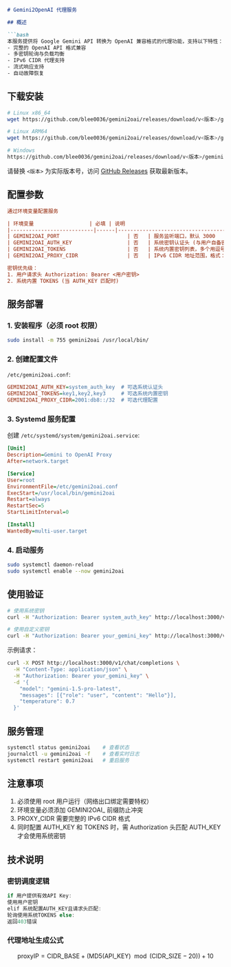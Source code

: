 ```markdown
# Gemini2OpenAI 代理服务

## 概述

```bash
本服务提供将 Google Gemini API 转换为 OpenAI 兼容格式的代理功能，支持以下特性：
- 完整的 OpenAI API 格式兼容
- 多密钥轮询与负载均衡
- IPv6 CIDR 代理支持
- 流式响应支持
- 自动故障恢复
```

## 下载安装

```bash
# Linux x86_64
wget https://github.com/blee0036/gemini2oai/releases/download/v<版本>/gemini2oai-v<版本>-linux-amd64 -O gemini2oai

# Linux ARM64
wget https://github.com/blee0036/gemini2oai/releases/download/v<版本>/gemini2oai-v<版本>-linux-arm64 -O gemini2oai

# Windows
https://github.com/blee0036/gemini2oai/releases/download/v<版本>/gemini2oai-v<版本>-windows-amd64.exe
```

请替换 `<版本>` 为实际版本号，访问 [GitHub Releases](https://github.com/blee0036/gemini2oai/releases) 获取最新版本。

## 配置参数

```ini
通过环境变量配置服务

| 环境变量                  | 必填 | 说明                                                                 |
|---------------------------|------|----------------------------------------------------------------------|
| GEMINI2OAI_PORT                      | 否   | 服务监听端口，默认 3000                                              |
| GEMINI2OAI_AUTH_KEY                  | 否   | 系统密钥认证头 (与用户自备密钥二选一)                                |
| GEMINI2OAI_TOKENS                    | 否   | 系统内置密钥列表，多个用逗号分隔                                     |
| GEMINI2OAI_PROXY_CIDR                | 否   | IPv6 CIDR 地址范围，格式：2001:db8::/32                              |

密钥优先级：
1. 用户请求头 Authorization: Bearer <用户密钥>
2. 系统内置 TOKENS (当 AUTH_KEY 匹配时)
```

## 服务部署

### 1. 安装程序（必须 root 权限）

```bash
sudo install -m 755 gemini2oai /usr/local/bin/
```

### 2. 创建配置文件

`/etc/gemini2oai.conf`:

```ini
GEMINI2OAI_AUTH_KEY=system_auth_key  # 可选系统认证头
GEMINI2OAI_TOKENS=key1,key2,key3     # 可选系统内置密钥
GEMINI2OAI_PROXY_CIDR=2001:db8::/32  # 可选代理配置
```

### 3. Systemd 服务配置

创建 `/etc/systemd/system/gemini2oai.service`:

```ini
[Unit]
Description=Gemini to OpenAI Proxy
After=network.target

[Service]
User=root
EnvironmentFile=/etc/gemini2oai.conf
ExecStart=/usr/local/bin/gemini2oai
Restart=always
RestartSec=5
StartLimitInterval=0

[Install]
WantedBy=multi-user.target
```

### 4. 启动服务

```bash
sudo systemctl daemon-reload
sudo systemctl enable --now gemini2oai
```

## 使用验证

```bash
# 使用系统密钥
curl -H "Authorization: Bearer system_auth_key" http://localhost:3000/v1/models

# 使用自定义密钥
curl -H "Authorization: Bearer your_gemini_key" http://localhost:3000/v1/models
```

示例请求：

```bash
curl -X POST http://localhost:3000/v1/chat/completions \
  -H "Content-Type: application/json" \
  -H "Authorization: Bearer your_gemini_key" \
  -d '{
    "model": "gemini-1.5-pro-latest",
    "messages": [{"role": "user", "content": "Hello"}],
    "temperature": 0.7
  }'
```

## 服务管理

```bash
systemctl status gemini2oai    # 查看状态
journalctl -u gemini2oai -f    # 查看实时日志
systemctl restart gemini2oai   # 重启服务
```

## 注意事项

1. 必须使用 root 用户运行（网络出口绑定需要特权）
2. 环境变量必须添加 GEMINI2OAI_ 前缀防止冲突
3. PROXY_CIDR 需要完整的 IPv6 CIDR 格式
4. 同时配置 AUTH_KEY 和 TOKENS 时，需 Authorization 头匹配 AUTH_KEY 才会使用系统密钥

## 技术说明

### 密钥调度逻辑

```go
if 用户提供有效API Key:
使用用户密钥
elif 系统配置AUTH_KEY且请求头匹配:
轮询使用系统TOKENS else:
返回403错误
```

### 代理地址生成公式

$$
\text{proxyIP} = \text{CIDR\_BASE} + (\text{MD5(API\_KEY)} \mod (\text{CIDR\_SIZE} - 20)) + 10
$$

```